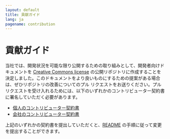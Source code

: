 ```yaml
---
layout: default
title: 貢献ガイド
lang: ja
pagename: contribution
---
```


# 貢献ガイド

当社では、開発状況を可能な限り公開するための取り組みとして、開発者向けドキュメントを [Creative Commons license](https://github.com/shotgunsoftware/developer-beta/blob/master/LICENSE.md) の公開リポジトリに作成することを決定しました。このドキュメントをより良いものにするための提案がある場合は、ぜひリポジトリの改善についてのプル リクエストをお送りください。プル リクエストを受け入れるためには、以下のいずれかのコントリビューター契約書に署名していただく必要があります。

- [個人のコントリビューター契約書](../all_langs/contribution/ind_contrib_agmt_for_shotgun_developer_documentation.pdf)
- [会社のコントリビューター契約書](../all_langs/contribution/corp_contrib_agmt_for_shotgun_developer_documentation.pdf)

上記のいずれかの契約書を提出していただくと、[README](https://github.com/shotgunsoftware/developer-beta/#Making-a-change-to-the-documentation) の手順に従って変更を提出することができます。
